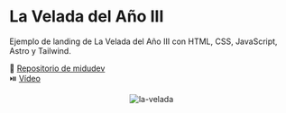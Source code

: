 # La Velada del Año III

Ejemplo de landing de La Velada del Año III con HTML, CSS, JavaScript, Astro y Tailwind.

🔗 [Repositorio de midudev](https://github.com/midudev/la-velada-landing) <br/>
⏯️ [Vídeo](https://www.twitch.tv/videos/1822265344)

<p align="center">
    <img src="https://user-images.githubusercontent.com/1561955/239074589-3c4d3e5f-c384-48c8-b45d-1d86515232a7.png"
        alt="la-velada"
    />
</p>